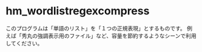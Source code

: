 # hm_wordlistregexcompress
このプログラムは「単語のリスト」を「１つの正規表現」とするものです。 例えば「秀丸の強調表示用のファイル」など、容量を節約するようなシーンで利用してください。
